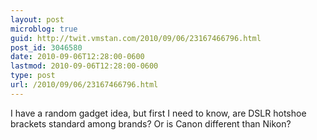 ```yaml
---
layout: post
microblog: true
guid: http://twit.vmstan.com/2010/09/06/23167466796.html
post_id: 3046580
date: 2010-09-06T12:28:00-0600
lastmod: 2010-09-06T12:28:00-0600
type: post
url: /2010/09/06/23167466796.html
---
```

I have a random gadget idea, but first I need to know, are DSLR hotshoe brackets standard among brands? Or is Canon different than Nikon?

